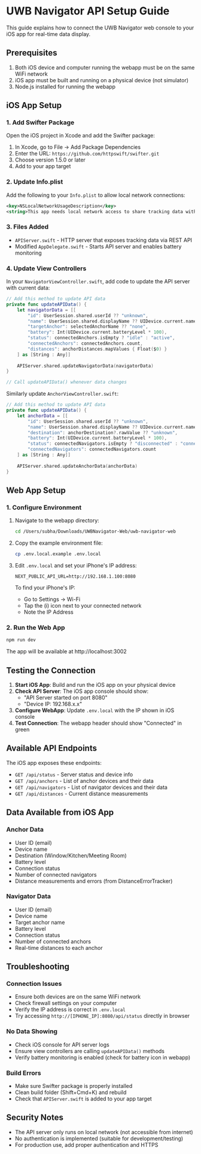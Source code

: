 # UWB Navigator API Setup Guide

This guide explains how to connect the UWB Navigator web console to your iOS app for real-time data display.

## Prerequisites

1. Both iOS device and computer running the webapp must be on the same WiFi network
2. iOS app must be built and running on a physical device (not simulator)
3. Node.js installed for running the webapp

## iOS App Setup

### 1. Add Swifter Package

Open the iOS project in Xcode and add the Swifter package:

1. In Xcode, go to File → Add Package Dependencies
2. Enter the URL: `https://github.com/httpswift/swifter.git`
3. Choose version 1.5.0 or later
4. Add to your app target

### 2. Update Info.plist

Add the following to your `Info.plist` to allow local network connections:

```xml
<key>NSLocalNetworkUsageDescription</key>
<string>This app needs local network access to share tracking data with the web console</string>
```

### 3. Files Added

- `APIServer.swift` - HTTP server that exposes tracking data via REST API
- Modified `AppDelegate.swift` - Starts API server and enables battery monitoring

### 4. Update View Controllers

In your `NavigatorViewController.swift`, add code to update the API server with current data:

```swift
// Add this method to update API data
private func updateAPIData() {
    let navigatorData = [[
        "id": UserSession.shared.userId ?? "unknown",
        "name": UserSession.shared.displayName ?? UIDevice.current.name,
        "targetAnchor": selectedAnchorName ?? "none",
        "battery": Int(UIDevice.current.batteryLevel * 100),
        "status": connectedAnchors.isEmpty ? "idle" : "active",
        "connectedAnchors": connectedAnchors.count,
        "distances": anchorDistances.mapValues { Float($0) }
    ] as [String : Any]]
    
    APIServer.shared.updateNavigatorData(navigatorData)
}

// Call updateAPIData() whenever data changes
```

Similarly update `AnchorViewController.swift`:

```swift
// Add this method to update API data
private func updateAPIData() {
    let anchorData = [[
        "id": UserSession.shared.userId ?? "unknown",
        "name": UserSession.shared.displayName ?? UIDevice.current.name,
        "destination": anchorDestination?.rawValue ?? "unknown",
        "battery": Int(UIDevice.current.batteryLevel * 100),
        "status": connectedNavigators.isEmpty ? "disconnected" : "connected",
        "connectedNavigators": connectedNavigators.count
    ] as [String : Any]]
    
    APIServer.shared.updateAnchorData(anchorData)
}
```

## Web App Setup

### 1. Configure Environment

1. Navigate to the webapp directory:
   ```bash
   cd /Users/subha/Downloads/UWBNavigator-Web/uwb-navigator-web
   ```

2. Copy the example environment file:
   ```bash
   cp .env.local.example .env.local
   ```

3. Edit `.env.local` and set your iPhone's IP address:
   ```
   NEXT_PUBLIC_API_URL=http://192.168.1.100:8080
   ```

   To find your iPhone's IP:
   - Go to Settings → Wi-Fi
   - Tap the (i) icon next to your connected network
   - Note the IP Address

### 2. Run the Web App

```bash
npm run dev
```

The app will be available at http://localhost:3002

## Testing the Connection

1. **Start iOS App**: Build and run the iOS app on your physical device
2. **Check API Server**: The iOS app console should show:
   - "API Server started on port 8080"
   - "Device IP: 192.168.x.x"
3. **Configure WebApp**: Update `.env.local` with the IP shown in iOS console
4. **Test Connection**: The webapp header should show "Connected" in green

## Available API Endpoints

The iOS app exposes these endpoints:

- `GET /api/status` - Server status and device info
- `GET /api/anchors` - List of anchor devices and their data
- `GET /api/navigators` - List of navigator devices and their data
- `GET /api/distances` - Current distance measurements

## Data Available from iOS App

### Anchor Data
- User ID (email)
- Device name
- Destination (Window/Kitchen/Meeting Room)
- Battery level
- Connection status
- Number of connected navigators
- Distance measurements and errors (from DistanceErrorTracker)

### Navigator Data
- User ID (email)
- Device name
- Target anchor name
- Battery level
- Connection status
- Number of connected anchors
- Real-time distances to each anchor

## Troubleshooting

### Connection Issues
- Ensure both devices are on the same WiFi network
- Check firewall settings on your computer
- Verify the IP address is correct in `.env.local`
- Try accessing `http://[IPHONE_IP]:8080/api/status` directly in browser

### No Data Showing
- Check iOS console for API server logs
- Ensure view controllers are calling `updateAPIData()` methods
- Verify battery monitoring is enabled (check for battery icon in webapp)

### Build Errors
- Make sure Swifter package is properly installed
- Clean build folder (Shift+Cmd+K) and rebuild
- Check that `APIServer.swift` is added to your app target

## Security Notes

- The API server only runs on local network (not accessible from internet)
- No authentication is implemented (suitable for development/testing)
- For production use, add proper authentication and HTTPS